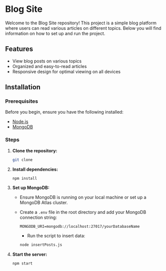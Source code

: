 # Blog Site

Welcome to the Blog Site repository! This project is a simple blog platform where users can read various articles on different topics. Below you will find information on how to set up and run the project.

## Features

- View blog posts on various topics
- Organized and easy-to-read articles
- Responsive design for optimal viewing on all devices

## Installation

### Prerequisites

Before you begin, ensure you have the following installed:

- [Node.js](https://nodejs.org/)
- [MongoDB](https://www.mongodb.com/)

### Steps

1. **Clone the repository:**

   ```bash
   git clone
   ```

2. **Install dependencies:**

   ```bash
   npm install
   ```

3. **Set up MongoDB:**

   - Ensure MongoDB is running on your local machine or set up a MongoDB Atlas cluster.
   - Create a `.env` file in the root directory and add your MongoDB connection string:

     ```plaintext
     MONGODB_URI=mongodb://localhost:27017/yourDatabaseName
     ```

     - Run the script to insert data:

     ```bash
     node insertPosts.js
     ```

4. **Start the server:**
   ```bash
   npm start
   ```
